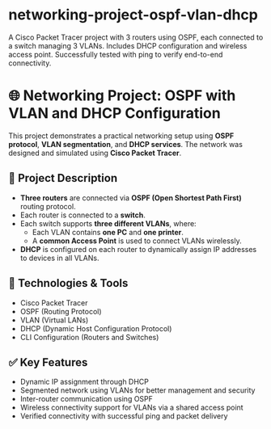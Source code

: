 # networking-project-ospf-vlan-dhcp
A Cisco Packet Tracer project with 3 routers using OSPF, each connected to a switch managing 3 VLANs. Includes DHCP configuration and wireless access point. Successfully tested with ping to verify end-to-end connectivity.
# 🌐 Networking Project: OSPF with VLAN and DHCP Configuration

This project demonstrates a practical networking setup using **OSPF protocol**, **VLAN segmentation**, and **DHCP services**. The network was designed and simulated using **Cisco Packet Tracer**.

## 📘 Project Description

- **Three routers** are connected via **OSPF (Open Shortest Path First)** routing protocol.
- Each router is connected to a **switch**.
- Each switch supports **three different VLANs**, where:
  - Each VLAN contains **one PC** and **one printer**.
  - A **common Access Point** is used to connect VLANs wirelessly.
- **DHCP** is configured on each router to dynamically assign IP addresses to devices in all VLANs.

## 🧰 Technologies & Tools

- Cisco Packet Tracer
- OSPF (Routing Protocol)
- VLAN (Virtual LANs)
- DHCP (Dynamic Host Configuration Protocol)
- CLI Configuration (Routers and Switches)

## ✅ Key Features

- Dynamic IP assignment through DHCP
- Segmented network using VLANs for better management and security
- Inter-router communication using OSPF
- Wireless connectivity support for VLANs via a shared access point
- Verified connectivity with successful ping and packet delivery

